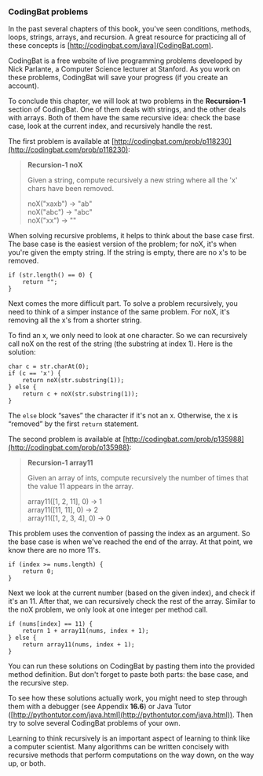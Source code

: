 ###  CodingBat problems


In the past several chapters of this book, you've seen conditions, methods, loops, strings, arrays, and recursion.
A great resource for practicing all of these concepts is [http://codingbat.com/java](CodingBat.com).


CodingBat is a free website of live programming problems developed by Nick Parlante, a Computer Science lecturer at Stanford.
As you work on these problems, CodingBat will save your progress (if you create an account).

To conclude this chapter, we will look at two problems in the **Recursion-1** section of CodingBat.
One of them deals with strings, and the other deals with arrays.
Both of them have the same recursive idea: check the base case, look at the current index, and recursively handle the rest.

The first problem is available at [http://codingbat.com/prob/p118230](http://codingbat.com/prob/p118230):



> **Recursion-1  noX**
> 
> Given a string, compute recursively a new string where all the 'x' chars have been removed.
> 
> noX("xaxb") $\rightarrow$ "ab" <br/>
> noX("abc") $\rightarrow$ "abc" <br/>
> noX("xx") $\rightarrow$ ""


When solving recursive problems, it helps to think about the base case first.
The base case is the easiest version of the problem; for noX, it's when you're given the empty string.
If the string is empty, there are no x's to be removed.

```code
if (str.length() == 0) {
    return "";
}
```

Next comes the more difficult part.
To solve a problem recursively, you need to think of a simper instance of the same problem.
For noX, it's removing all the x's from a shorter string.

To find an x, we only need to look at one character.
So we can recursively call noX on the rest of the string (the substring at index 1).
Here is the solution:

```code
char c = str.charAt(0);
if (c == 'x') {
    return noX(str.substring(1));
} else {
    return c + noX(str.substring(1));
}
```

The `else` block “saves” the character if it's not an x.
Otherwise, the x is “removed” by the first `return` statement.

The second problem is available at [http://codingbat.com/prob/p135988](http://codingbat.com/prob/p135988):



> **Recursion-1  array11**
> 
> Given an array of ints, compute recursively the number of times that the value 11 appears in the array.
> 
> array11([1, 2, 11], 0) $\rightarrow$ 1 <br/>
> array11([11, 11], 0) $\rightarrow$ 2 <br/>
> array11([1, 2, 3, 4], 0) $\rightarrow$ 0


This problem uses the convention of passing the index as an argument.
So the base case is when we've reached the end of the array.
At that point, we know there are no more 11's.

```code
if (index >= nums.length) {
    return 0;
}
```

Next we look at the current number (based on the given index), and check if it's an 11.
After that, we can recursively check the rest of the array.
Similar to the noX problem, we only look at one integer per method call.

```code
if (nums[index] == 11) {
    return 1 + array11(nums, index + 1);
} else {
    return array11(nums, index + 1);
}
```

You can run these solutions on CodingBat by pasting them into the provided method definition.
But don't forget to paste both parts: the base case, and the recursive step.


To see how these solutions actually work, you might need to step through them with a debugger (see Appendix **16.6**) or Java Tutor ([http://pythontutor.com/java.html](http://pythontutor.com/java.html)).
Then try to solve several CodingBat problems of your own.

Learning to think recursively is an important aspect of learning to think like a computer scientist.
Many algorithms can be written concisely with recursive methods that perform computations on the way down, on the way up, or both.